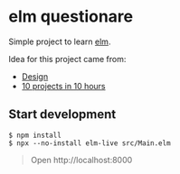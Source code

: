 # elm questionare

Simple project to learn [elm](https://elm-lang.org/).

Idea for this project came from:

- [Design](https://www.uidesigndaily.com/posts/sketch-questionnaire-choice-submit-day-924)
- [10 projects in 10 hours](https://www.youtube.com/watch?v=dtKciwk_si4)

## Start development

```shell
$ npm install
$ npx --no-install elm-live src/Main.elm
```

> Open http://localhost:8000
